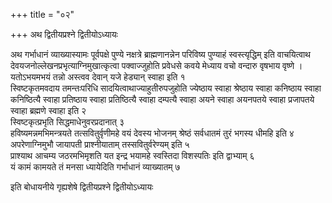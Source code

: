 +++
title = "०२"

+++
अथ द्वितीयप्रश्ने द्वितीयोऽध्यायः

अथ गर्भाधानं व्याख्यास्यामः पूर्वपक्षे पुण्ये नक्षत्रे ब्राह्मणानन्नेन परिविष्य पुण्याहं स्वस्त्यृद्धिम् इति वाचयित्वाथ देवयजनोल्लेखनप्रभृत्याग्निमुखात्कृत्वा पक्वाज्जुहोति प्रवेधसे कवये मेध्याय वचो वन्दारु वृषभाय वृष्णे । यतोऽभयमभयं तन्नो अस्त्वव देवान् यजे हेड्यान् स्वाहा इति १  
स्विष्टकृतमवदाय तमन्तःपरिधि सादयित्वाथाज्याहुतीरुपजुहोति ज्येष्ठाय स्वाहा श्रेष्ठाय स्वाहा कनिष्ठाय स्वाहा कनिष्ठित्यै स्वाहा प्रतिष्ठाय स्वाहा प्रतिष्ठित्यै स्वाहा दम्पत्यै स्वाहा अयने स्वाहा अयनपतये स्वाहा प्रजापतये स्वाहा ब्रह्मणे स्वाहा इति २  
स्विष्टकृत्प्रभृति सिद्धमाधेनुवरप्रदानात् ३  
हविष्यमन्नमभिमन्त्रयते तत्सवितुर्वृणीमहे वयं देवस्य भोजनम् श्रेष्ठं सर्वधातमं तुरं भगस्य धीमहि इति ४  
अपरेणाग्निमुभौ जायापती प्राश्नीयाताम् तस्सवितुर्वरेण्यम् इति ५  
प्राश्याथ आचम्य जठरमभिमृशति यत इन्द्र भयामहे स्वस्तिदा विशस्पतिः इति द्वाभ्याम् ६  
यं कामं कामयते तं मनसा ध्यायेदिति गर्भाधानं व्याख्यातम् ७  

इति बोधायनीये गृह्यशेषे द्वितीयप्रश्ने द्वितीयोऽध्यायः
